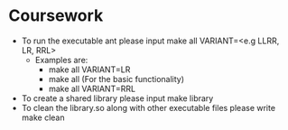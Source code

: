 # Coursework
- To run the executable ant please input make all VARIANT=<e.g LLRR, LR, RRL>
  - Examples are:
    - make all VARIANT=LR
    - make all        (For the basic functionality)
    - make all VARIANT=RRL
- To create a shared library please input make library
- To clean the library.so along with other executable files please write make clean

